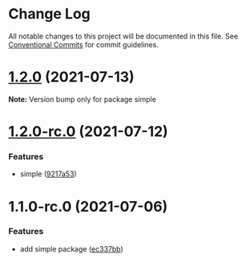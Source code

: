 # Change Log

All notable changes to this project will be documented in this file.
See [Conventional Commits](https://conventionalcommits.org) for commit guidelines.

# [1.2.0](https://github.com/wenytang-ms-123/testavc/compare/simple@1.2.0-rc.1...simple@1.2.0) (2021-07-13)

**Note:** Version bump only for package simple





# [1.2.0-rc.0](https://github.com/wenytang-ms-123/testavc/compare/simple@1.1.0...simple@1.2.0-rc.0) (2021-07-12)


### Features

* simple ([9217a53](https://github.com/wenytang-ms-123/testavc/commit/9217a53cda9aa62ed3a1de3fe1c381e4a849b7ee))





# 1.1.0-rc.0 (2021-07-06)


### Features

* add simple package ([ec337bb](https://github.com/wenytang-ms-123/testavc/commit/ec337bba945ea7f44269cbe0bb29df4d90dc4ec7))
